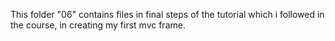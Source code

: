 This folder "06" contains files in final steps of the tutorial which i followed in 
the course, in creating my first mvc frame. 


 

